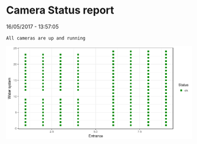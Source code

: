 Camera Status report
================
16/05/2017 - 13:57:05

    All cameras are up and running

![](camreport_files/figure-markdown_github/unnamed-chunk-2-1.png)
